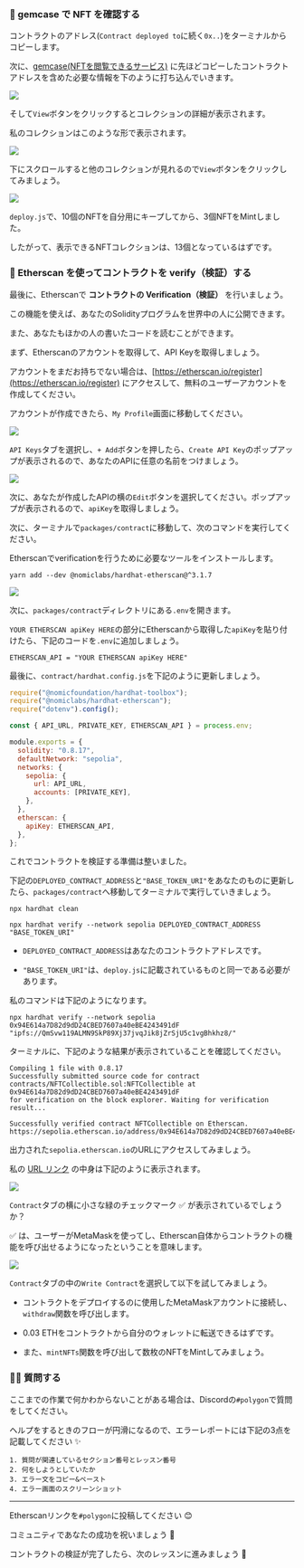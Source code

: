### 🐝 gemcase で NFT を確認する

コントラクトのアドレス(`Contract deployed to`に続く`0x..`)をターミナルからコピーします。

次に、[gemcase(NFTを閲覧できるサービス)](https://gemcase.vercel.app/) に先ほどコピーしたコントラクトアドレスを含めた必要な情報を下のように打ち込んでいきます。

![](2_4_7.png)

そして`View`ボタンをクリックするとコレクションの詳細が表示されます。

私のコレクションはこのような形で表示されます。

![](2_4_8.png)

下にスクロールすると他のコレクションが見れるので`View`ボタンをクリックしてみましょう。

![](2_4_9.png)

`deploy.js`で、10個のNFTを自分用にキープしてから、3個NFTをMintしました。

したがって、表示できるNFTコレクションは、13個となっているはずです。

### 📝 Etherscan を使ってコントラクトを verify（検証）する

最後に、Etherscanで **コントラクトの Verification（検証）** を行いましょう。

この機能を使えば、あなたのSolidityプログラムを世界中の人に公開できます。

また、あなたもほかの人の書いたコードを読むことができます。

まず、Etherscanのアカウントを取得して、API Keyを取得しましょう。

アカウントをまだお持ちでない場合は、[https://etherscan.io/register](https://etherscan.io/register) にアクセスして、無料のユーザーアカウントを作成してください。

アカウントが作成できたら、`My Profile`画面に移動してください。

![](2_4_2.png)

`API Keys`タブを選択し、`+ Add`ボタンを押したら、`Create API Key`のポップアップが表示されるので、あなたのAPIに任意の名前をつけましょう。

![](2_4_3.png)

次に、あなたが作成したAPIの横の`Edit`ボタンを選択してください。ポップアップが表示されるので、`apiKey`を取得しましょう。

次に、ターミナルで`packages/contract`に移動して、次のコマンドを実行してください。

Etherscanでverificationを行うために必要なツールをインストールします。

```
yarn add --dev @nomiclabs/hardhat-etherscan@^3.1.7
```

![](2_4_4.png)

次に、`packages/contract`ディレクトリにある`.env`を開きます。

`YOUR ETHERSCAN apiKey HERE`の部分にEtherscanから取得した`apiKey`を貼り付けたら、下記のコードを`.env`に追加しましょう。

```
ETHERSCAN_API = "YOUR ETHERSCAN apiKey HERE"
```

最後に、`contract/hardhat.config.js`を下記のように更新しましょう。

```javascript
require("@nomicfoundation/hardhat-toolbox");
require("@nomiclabs/hardhat-etherscan");
require("dotenv").config();

const { API_URL, PRIVATE_KEY, ETHERSCAN_API } = process.env;

module.exports = {
  solidity: "0.8.17",
  defaultNetwork: "sepolia",
  networks: {
    sepolia: {
      url: API_URL,
      accounts: [PRIVATE_KEY],
    },
  },
  etherscan: {
    apiKey: ETHERSCAN_API,
  },
};
```

これでコントラクトを検証する準備は整いました。

下記の`DEPLOYED_CONTRACT_ADDRESS`と`"BASE_TOKEN_URI"`をあなたのものに更新したら、`packages/contract`へ移動してターミナルで実行していきましょう。

```
npx hardhat clean

npx hardhat verify --network sepolia DEPLOYED_CONTRACT_ADDRESS "BASE_TOKEN_URI"
```

- `DEPLOYED_CONTRACT_ADDRESS`はあなたのコントラクトアドレスです。

- `"BASE_TOKEN_URI"`は、`deploy.js`に記載されているものと同一である必要があります。

私のコマンドは下記のようになります。

```
npx hardhat verify --network sepolia 0x94E614a7D82d9dD24CBED7607a40eBE4243491dF "ipfs://QmSvw119ALMN9SkP89Xj37jvqJik8jZrSjU5c1vgBhkhz8/"
```

ターミナルに、下記のような結果が表示されていることを確認してください。

```
Compiling 1 file with 0.8.17
Successfully submitted source code for contract
contracts/NFTCollectible.sol:NFTCollectible at 0x94E614a7D82d9dD24CBED7607a40eBE4243491dF
for verification on the block explorer. Waiting for verification result...

Successfully verified contract NFTCollectible on Etherscan.
https://sepolia.etherscan.io/address/0x94E614a7D82d9dD24CBED7607a40eBE4243491dF#code
```

出力された`sepolia.etherscan.io`のURLにアクセスしてみましょう。

私の [URL リンク](https://sepolia.etherscan.io/address/0x94E614a7D82d9dD24CBED7607a40eBE4243491dF#code) の中身は下記のように表示されます。

![](2_4_5.png)

`Contract`タブの横に小さな緑のチェックマーク ✅ が表示されているでしょうか？

✅ は、ユーザーがMetaMaskを使ってし、Etherscan自体からコントラクトの機能を呼び出せるようになったということを意味します。

![](2_4_6.png)

`Contract`タブの中の`Write Contract`を選択して以下を試してみましょう。

- コントラクトをデプロイするのに使用したMetaMaskアカウントに接続し、`withdraw`関数を呼び出します。

- 0.03 ETHをコントラクトから自分のウォレットに転送できるはずです。

- また、`mintNFTs`関数を呼び出して数枚のNFTをMintしてみましょう。

### 🙋‍♂️ 質問する

ここまでの作業で何かわからないことがある場合は、Discordの`#polygon`で質問をしてください。

ヘルプをするときのフローが円滑になるので、エラーレポートには下記の3点を記載してください ✨

```
1. 質問が関連しているセクション番号とレッスン番号
2. 何をしようとしていたか
3. エラー文をコピー&ペースト
4. エラー画面のスクリーンショット
```

---

Etherscanリンクを`#polygon`に投稿してください 😊

コミュニティであなたの成功を祝いましょう 🎉

コントラクトの検証が完了したら、次のレッスンに進みましょう 🎉
